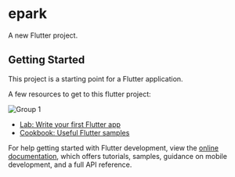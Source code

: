 # epark

A new Flutter project.

## Getting Started

This project is a starting point for a Flutter application.

A few resources to get to this flutter project:



![Group 1](https://github.com/Dawa1234/Parking-Management-System-Flutter/assets/78782368/29a23019-8daa-4f96-a63c-248aef294177)




- [Lab: Write your first Flutter app](https://docs.flutter.dev/get-started/codelab)
- [Cookbook: Useful Flutter samples](https://docs.flutter.dev/cookbook)

For help getting started with Flutter development, view the
[online documentation](https://docs.flutter.dev/), which offers tutorials,
samples, guidance on mobile development, and a full API reference.
